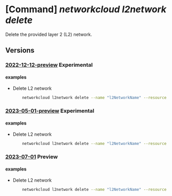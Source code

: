 # [Command] _networkcloud l2network delete_

Delete the provided layer 2 (L2) network.

## Versions

### [2022-12-12-preview](/Resources/mgmt-plane/L3N1YnNjcmlwdGlvbnMve30vcmVzb3VyY2Vncm91cHMve30vcHJvdmlkZXJzL21pY3Jvc29mdC5uZXR3b3JrY2xvdWQvbDJuZXR3b3Jrcy97fQ==/2022-12-12-preview.xml) **Experimental**

<!-- mgmt-plane /subscriptions/{}/resourcegroups/{}/providers/microsoft.networkcloud/l2networks/{} 2022-12-12-preview -->

#### examples

- Delete L2 network
    ```bash
        networkcloud l2network delete --name "l2NetworkName" --resource-group "resourceGroupName"
    ```

### [2023-05-01-preview](/Resources/mgmt-plane/L3N1YnNjcmlwdGlvbnMve30vcmVzb3VyY2Vncm91cHMve30vcHJvdmlkZXJzL21pY3Jvc29mdC5uZXR3b3JrY2xvdWQvbDJuZXR3b3Jrcy97fQ==/2023-05-01-preview.xml) **Experimental**

<!-- mgmt-plane /subscriptions/{}/resourcegroups/{}/providers/microsoft.networkcloud/l2networks/{} 2023-05-01-preview -->

#### examples

- Delete L2 network
    ```bash
        networkcloud l2network delete --name "l2NetworkName" --resource-group "resourceGroupName"
    ```

### [2023-07-01](/Resources/mgmt-plane/L3N1YnNjcmlwdGlvbnMve30vcmVzb3VyY2Vncm91cHMve30vcHJvdmlkZXJzL21pY3Jvc29mdC5uZXR3b3JrY2xvdWQvbDJuZXR3b3Jrcy97fQ==/2023-07-01.xml) **Preview**

<!-- mgmt-plane /subscriptions/{}/resourcegroups/{}/providers/microsoft.networkcloud/l2networks/{} 2023-07-01 -->

#### examples

- Delete L2 network
    ```bash
        networkcloud l2network delete --name "l2NetworkName" --resource-group "resourceGroupName"
    ```
